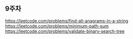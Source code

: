 ## 9주차

https://leetcode.com/problems/find-all-anagrams-in-a-string  
https://leetcode.com/problems/minimum-path-sum  
https://leetcode.com/problems/validate-binary-search-tree  
